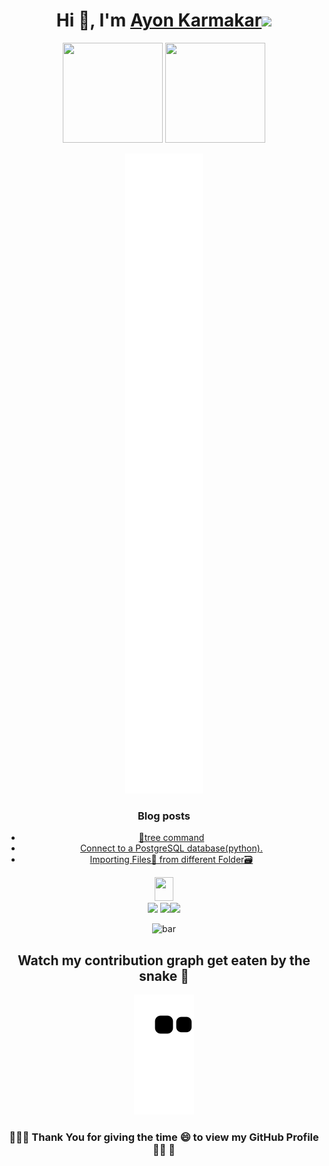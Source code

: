 <!-- [![@ayonssp's Holopin board](https://holopin.io/api/user/board?user=ayonssp)](https://holopin.io/@ayonssp) -->

<h1 align="center">Hi 👋, I'm <a href='https://bento.me/ayon-ssp' target="_blank">Ayon Karmakar</a><img src="https://octodex.github.com/images/spidertocat.png" width="30"></h1>

<!-- <h3 align="center">A technocrat who loves to Learn And Develop !</h3> -->

<p align="center"> <img src="https://octodex.github.com/images/daftpunktocat-thomas.gif" height="160px" width="160px"> <img src="https://octodex.github.com/images/daftpunktocat-guy.gif" height="160px" width="160px"> </p>

<p align="center">
    <img src="github-metrics.svg" >
</p>

<div align="center">


### Blog posts
<!-- BLOG-POST-LIST:START -->
- [🌳tree command](https://dev.to/ayon_ssp/tree-command-3c5k)
- [Connect to a PostgreSQL database&lpar;python&rpar;.](https://dev.to/ayon_ssp/connect-to-a-postgresql-databasepython-4fkd)
- [Importing Files📁 from different Folder🗃️](https://dev.to/ayon_ssp/importing-files-from-different-folder-7c6)
<!-- BLOG-POST-LIST:END -->

<img src = "https://media2.giphy.com/media/QssGEmpkyEOhBCb7e1/giphy.gif?cid=ecf05e47a0n3gi1bfqntqmob8g9aid1oyj2wr3ds3mg700bl&rid=giphy.gif" width = 30px height="38">
</div>



<div align="center">


<img src="https://media.giphy.com/media/qjqUcgIyRjsl2/giphy.gif" width="65" />
<a href="https://visitorbadge.io/status?path=AYON_SSP"><img src="https://api.visitorbadge.io/api/combined?path=AYON_SSP&label=AYON%20(VISITORS)&labelColor=%232ccce4&countColor=%23697689" /></a><img src="https://media.giphy.com/media/qjqUcgIyRjsl2/giphy.gif" width="65" />


![bar](https://spotify-bar.vercel.app/api/now-playing)
## Watch my contribution graph get eaten by the snake 🐍

![snake gif](https://github.com/Ayon-SSP/Ayon-SSP/blob/output/github-contribution-grid-snake.svg)

### 👩‍🚀🚀 Thank You for giving the time 😄 to view my GitHub  Profile 👩‍🚀 🚀


</div>

